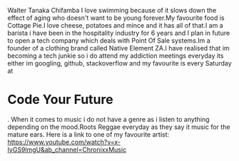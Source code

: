 Walter Tanaka Chifamba I love swimming because of it slows down the effect of aging who doesn't want to be young forever.My favourite food is Cottage Pie.I love cheese, potatoes and mince and it has all of that.I am a barista i have been in the hospitality industry for 6 years and I plan in future to open a tech company which deals with Point Of Sale systems.Im a founder of a clothing brand called Native Element ZA.I have realised that im becoming a tech junkie so i do attend my addiction meetings everyday its either im googling, github, stackoverflow and my favourite is every Saturday at <h1>Code Your Future</h1>. When it comes to music i do not have a genre as i listen to anything depending on the mood.Roots Reggae everyday as they say it music for the mature ears.
Here is a link to  one of my favourite artist: https://www.youtube.com/watch?v=x-IyGS9lmgU&ab_channel=ChronixxMusic